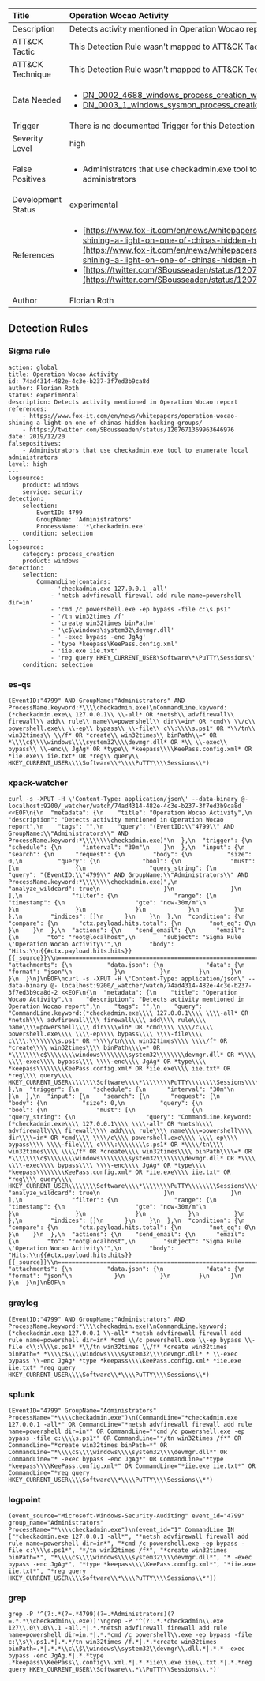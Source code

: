 | Title                | Operation Wocao Activity                                                                                                                                                 |
|:---------------------|:------------------------------------------------------------------------------------------------------------------------------------------------------------|
| Description          | Detects activity mentioned in Operation Wocao report                                                                                                                                           |
| ATT&amp;CK Tactic    |   This Detection Rule wasn't mapped to ATT&amp;CK Tactic yet  |
| ATT&amp;CK Technique |  This Detection Rule wasn't mapped to ATT&amp;CK Technique yet  |
| Data Needed          | <ul><li>[DN_0002_4688_windows_process_creation_with_commandline](../Data_Needed/DN_0002_4688_windows_process_creation_with_commandline.md)</li><li>[DN_0003_1_windows_sysmon_process_creation](../Data_Needed/DN_0003_1_windows_sysmon_process_creation.md)</li></ul>  |
| Trigger              |  There is no documented Trigger for this Detection Rule yet  |
| Severity Level       | high |
| False Positives      | <ul><li>Administrators that use checkadmin.exe tool to enumerate local administrators</li></ul>  |
| Development Status   | experimental |
| References           | <ul><li>[https://www.fox-it.com/en/news/whitepapers/operation-wocao-shining-a-light-on-one-of-chinas-hidden-hacking-groups/](https://www.fox-it.com/en/news/whitepapers/operation-wocao-shining-a-light-on-one-of-chinas-hidden-hacking-groups/)</li><li>[https://twitter.com/SBousseaden/status/1207671369963646976](https://twitter.com/SBousseaden/status/1207671369963646976)</li></ul>  |
| Author               | Florian Roth |


## Detection Rules

### Sigma rule

```
action: global
title: Operation Wocao Activity
id: 74ad4314-482e-4c3e-b237-3f7ed3b9ca8d
author: Florian Roth
status: experimental
description: Detects activity mentioned in Operation Wocao report
references:
    - https://www.fox-it.com/en/news/whitepapers/operation-wocao-shining-a-light-on-one-of-chinas-hidden-hacking-groups/
    - https://twitter.com/SBousseaden/status/1207671369963646976
date: 2019/12/20
falsepositives:
    - Administrators that use checkadmin.exe tool to enumerate local administrators
level: high
---
logsource:
    product: windows
    service: security
detection:
    selection:
        EventID: 4799
        GroupName: 'Administrators'
        ProcessName: '*\checkadmin.exe'
    condition: selection
---
logsource:
    category: process_creation
    product: windows
detection:
    selection:
        CommandLine|contains: 
            - 'checkadmin.exe 127.0.0.1 -all'
            - 'netsh advfirewall firewall add rule name=powershell dir=in'
            - 'cmd /c powershell.exe -ep bypass -file c:\s.ps1'
            - '/tn win32times /f'
            - 'create win32times binPath='
            - '\c$\windows\system32\devmgr.dll'
            - ' -exec bypass -enc JgAg'
            - 'type *keepass\KeePass.config.xml'
            - 'iie.exe iie.txt'
            - 'reg query HKEY_CURRENT_USER\Software\*\PuTTY\Sessions\'
    condition: selection
```





### es-qs
    
```
(EventID:"4799" AND GroupName:"Administrators" AND ProcessName.keyword:*\\\\checkadmin.exe)\nCommandLine.keyword:(*checkadmin.exe\\ 127.0.0.1\\ \\-all* OR *netsh\\ advfirewall\\ firewall\\ add\\ rule\\ name\\=powershell\\ dir\\=in* OR *cmd\\ \\/c\\ powershell.exe\\ \\-ep\\ bypass\\ \\-file\\ c\\:\\\\s.ps1* OR *\\/tn\\ win32times\\ \\/f* OR *create\\ win32times\\ binPath\\=* OR *\\\\c$\\\\windows\\\\system32\\\\devmgr.dll* OR *\\ \\-exec\\ bypass\\ \\-enc\\ JgAg* OR *type\\ *keepass\\\\KeePass.config.xml* OR *iie.exe\\ iie.txt* OR *reg\\ query\\ HKEY_CURRENT_USER\\\\Software\\*\\\\PuTTY\\\\Sessions\\*)
```


### xpack-watcher
    
```
curl -s -XPUT -H \'Content-Type: application/json\' --data-binary @- localhost:9200/_watcher/watch/74ad4314-482e-4c3e-b237-3f7ed3b9ca8d <<EOF\n{\n  "metadata": {\n    "title": "Operation Wocao Activity",\n    "description": "Detects activity mentioned in Operation Wocao report",\n    "tags": "",\n    "query": "(EventID:\\"4799\\" AND GroupName:\\"Administrators\\" AND ProcessName.keyword:*\\\\\\\\checkadmin.exe)"\n  },\n  "trigger": {\n    "schedule": {\n      "interval": "30m"\n    }\n  },\n  "input": {\n    "search": {\n      "request": {\n        "body": {\n          "size": 0,\n          "query": {\n            "bool": {\n              "must": [\n                {\n                  "query_string": {\n                    "query": "(EventID:\\"4799\\" AND GroupName:\\"Administrators\\" AND ProcessName.keyword:*\\\\\\\\checkadmin.exe)",\n                    "analyze_wildcard": true\n                  }\n                }\n              ],\n              "filter": {\n                "range": {\n                  "timestamp": {\n                    "gte": "now-30m/m"\n                  }\n                }\n              }\n            }\n          }\n        },\n        "indices": []\n      }\n    }\n  },\n  "condition": {\n    "compare": {\n      "ctx.payload.hits.total": {\n        "not_eq": 0\n      }\n    }\n  },\n  "actions": {\n    "send_email": {\n      "email": {\n        "to": "root@localhost",\n        "subject": "Sigma Rule \'Operation Wocao Activity\'",\n        "body": "Hits:\\n{{#ctx.payload.hits.hits}}{{_source}}\\n================================================================================\\n{{/ctx.payload.hits.hits}}",\n        "attachments": {\n          "data.json": {\n            "data": {\n              "format": "json"\n            }\n          }\n        }\n      }\n    }\n  }\n}\nEOF\ncurl -s -XPUT -H \'Content-Type: application/json\' --data-binary @- localhost:9200/_watcher/watch/74ad4314-482e-4c3e-b237-3f7ed3b9ca8d-2 <<EOF\n{\n  "metadata": {\n    "title": "Operation Wocao Activity",\n    "description": "Detects activity mentioned in Operation Wocao report",\n    "tags": "",\n    "query": "CommandLine.keyword:(*checkadmin.exe\\\\ 127.0.0.1\\\\ \\\\-all* OR *netsh\\\\ advfirewall\\\\ firewall\\\\ add\\\\ rule\\\\ name\\\\=powershell\\\\ dir\\\\=in* OR *cmd\\\\ \\\\/c\\\\ powershell.exe\\\\ \\\\-ep\\\\ bypass\\\\ \\\\-file\\\\ c\\\\:\\\\\\\\s.ps1* OR *\\\\/tn\\\\ win32times\\\\ \\\\/f* OR *create\\\\ win32times\\\\ binPath\\\\=* OR *\\\\\\\\c$\\\\\\\\windows\\\\\\\\system32\\\\\\\\devmgr.dll* OR *\\\\ \\\\-exec\\\\ bypass\\\\ \\\\-enc\\\\ JgAg* OR *type\\\\ *keepass\\\\\\\\KeePass.config.xml* OR *iie.exe\\\\ iie.txt* OR *reg\\\\ query\\\\ HKEY_CURRENT_USER\\\\\\\\Software\\\\*\\\\\\\\PuTTY\\\\\\\\Sessions\\\\*)"\n  },\n  "trigger": {\n    "schedule": {\n      "interval": "30m"\n    }\n  },\n  "input": {\n    "search": {\n      "request": {\n        "body": {\n          "size": 0,\n          "query": {\n            "bool": {\n              "must": [\n                {\n                  "query_string": {\n                    "query": "CommandLine.keyword:(*checkadmin.exe\\\\ 127.0.0.1\\\\ \\\\-all* OR *netsh\\\\ advfirewall\\\\ firewall\\\\ add\\\\ rule\\\\ name\\\\=powershell\\\\ dir\\\\=in* OR *cmd\\\\ \\\\/c\\\\ powershell.exe\\\\ \\\\-ep\\\\ bypass\\\\ \\\\-file\\\\ c\\\\:\\\\\\\\s.ps1* OR *\\\\/tn\\\\ win32times\\\\ \\\\/f* OR *create\\\\ win32times\\\\ binPath\\\\=* OR *\\\\\\\\c$\\\\\\\\windows\\\\\\\\system32\\\\\\\\devmgr.dll* OR *\\\\ \\\\-exec\\\\ bypass\\\\ \\\\-enc\\\\ JgAg* OR *type\\\\ *keepass\\\\\\\\KeePass.config.xml* OR *iie.exe\\\\ iie.txt* OR *reg\\\\ query\\\\ HKEY_CURRENT_USER\\\\\\\\Software\\\\*\\\\\\\\PuTTY\\\\\\\\Sessions\\\\*)",\n                    "analyze_wildcard": true\n                  }\n                }\n              ],\n              "filter": {\n                "range": {\n                  "timestamp": {\n                    "gte": "now-30m/m"\n                  }\n                }\n              }\n            }\n          }\n        },\n        "indices": []\n      }\n    }\n  },\n  "condition": {\n    "compare": {\n      "ctx.payload.hits.total": {\n        "not_eq": 0\n      }\n    }\n  },\n  "actions": {\n    "send_email": {\n      "email": {\n        "to": "root@localhost",\n        "subject": "Sigma Rule \'Operation Wocao Activity\'",\n        "body": "Hits:\\n{{#ctx.payload.hits.hits}}{{_source}}\\n================================================================================\\n{{/ctx.payload.hits.hits}}",\n        "attachments": {\n          "data.json": {\n            "data": {\n              "format": "json"\n            }\n          }\n        }\n      }\n    }\n  }\n}\nEOF\n
```


### graylog
    
```
(EventID:"4799" AND GroupName:"Administrators" AND ProcessName.keyword:*\\\\checkadmin.exe)\nCommandLine.keyword:(*checkadmin.exe 127.0.0.1 \\-all* *netsh advfirewall firewall add rule name=powershell dir=in* *cmd \\/c powershell.exe \\-ep bypass \\-file c\\:\\\\s.ps1* *\\/tn win32times \\/f* *create win32times binPath=* *\\\\c$\\\\windows\\\\system32\\\\devmgr.dll* * \\-exec bypass \\-enc JgAg* *type *keepass\\\\KeePass.config.xml* *iie.exe iie.txt* *reg query HKEY_CURRENT_USER\\\\Software\\*\\\\PuTTY\\\\Sessions\\*)
```


### splunk
    
```
(EventID="4799" GroupName="Administrators" ProcessName="*\\\\checkadmin.exe")\n(CommandLine="*checkadmin.exe 127.0.0.1 -all*" OR CommandLine="*netsh advfirewall firewall add rule name=powershell dir=in*" OR CommandLine="*cmd /c powershell.exe -ep bypass -file c:\\\\s.ps1*" OR CommandLine="*/tn win32times /f*" OR CommandLine="*create win32times binPath=*" OR CommandLine="*\\\\c$\\\\windows\\\\system32\\\\devmgr.dll*" OR CommandLine="* -exec bypass -enc JgAg*" OR CommandLine="*type *keepass\\\\KeePass.config.xml*" OR CommandLine="*iie.exe iie.txt*" OR CommandLine="*reg query HKEY_CURRENT_USER\\\\Software\\*\\\\PuTTY\\\\Sessions\\*")
```


### logpoint
    
```
(event_source="Microsoft-Windows-Security-Auditing" event_id="4799" group_name="Administrators" ProcessName="*\\\\checkadmin.exe")\n(event_id="1" CommandLine IN ["*checkadmin.exe 127.0.0.1 -all*", "*netsh advfirewall firewall add rule name=powershell dir=in*", "*cmd /c powershell.exe -ep bypass -file c:\\\\s.ps1*", "*/tn win32times /f*", "*create win32times binPath=*", "*\\\\c$\\\\windows\\\\system32\\\\devmgr.dll*", "* -exec bypass -enc JgAg*", "*type *keepass\\\\KeePass.config.xml*", "*iie.exe iie.txt*", "*reg query HKEY_CURRENT_USER\\\\Software\\*\\\\PuTTY\\\\Sessions\\*"])
```


### grep
    
```
grep -P '^(?:.*(?=.*4799)(?=.*Administrators)(?=.*.*\\checkadmin\\.exe))'\ngrep -P '^(?:.*.*checkadmin\\.exe 127\\.0\\.0\\.1 -all.*|.*.*netsh advfirewall firewall add rule name=powershell dir=in.*|.*.*cmd /c powershell\\.exe -ep bypass -file c:\\s\\.ps1.*|.*.*/tn win32times /f.*|.*.*create win32times binPath=.*|.*.*\\c\\$\\windows\\system32\\devmgr\\.dll.*|.*.* -exec bypass -enc JgAg.*|.*.*type .*keepass\\KeePass\\.config\\.xml.*|.*.*iie\\.exe iie\\.txt.*|.*.*reg query HKEY_CURRENT_USER\\Software\\.*\\PuTTY\\Sessions\\.*)'
```



